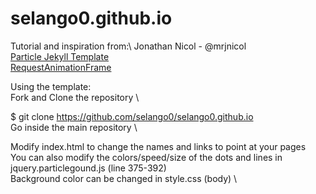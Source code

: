 # selango0.github.io

Tutorial and inspiration from:\ 
Jonathan Nicol - @mrjnicol \
[Particle Jekyll Template](https://github.com/nrandecker/particle) \
[RequestAnimationFrame](http://paulirish.com/2011/requestanimationframe-for-smart-animating/)


Using the template: \
Fork and Clone the repository \

$ git clone https://github.com/selango0/selango0.github.io \
Go inside the main repository \

Modify index.html to change the names and links to point at your pages \
You can also modify the colors/speed/size of the dots and lines in jquery.particlegound.js (line 375-392) \
Background color can be changed in style.css (body) \
